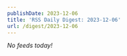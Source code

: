```yaml
---
publishDate: 2023-12-06
title: 'RSS Daily Digest: 2023-12-06'
url: /digest/2023-12-06
---
```


_No feeds today!_

